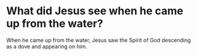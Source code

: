 # What did Jesus see when he came up from the water?

When he came up from the water, Jesus saw the Spirit of God descending as a dove and appearing on him.
